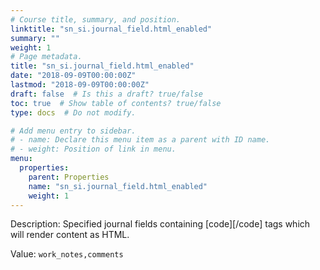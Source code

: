 ```yaml
---
# Course title, summary, and position.
linktitle: "sn_si.journal_field.html_enabled"
summary: ""
weight: 1
# Page metadata.
title: "sn_si.journal_field.html_enabled"
date: "2018-09-09T00:00:00Z"
lastmod: "2018-09-09T00:00:00Z"
draft: false  # Is this a draft? true/false
toc: true  # Show table of contents? true/false
type: docs  # Do not modify.

# Add menu entry to sidebar.
# - name: Declare this menu item as a parent with ID name.
# - weight: Position of link in menu.
menu:
  properties:
    parent: Properties
    name: "sn_si.journal_field.html_enabled"
    weight: 1
---
```


Description: Specified journal fields containing [code][/code] tags which will render content as HTML.


Value: `work_notes,comments`